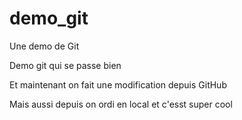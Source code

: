 # demo_git

Une demo de Git

Demo git qui se passe bien

Et maintenant on fait une modification depuis GitHub

Mais aussi depuis on ordi en local et c'esst super cool
